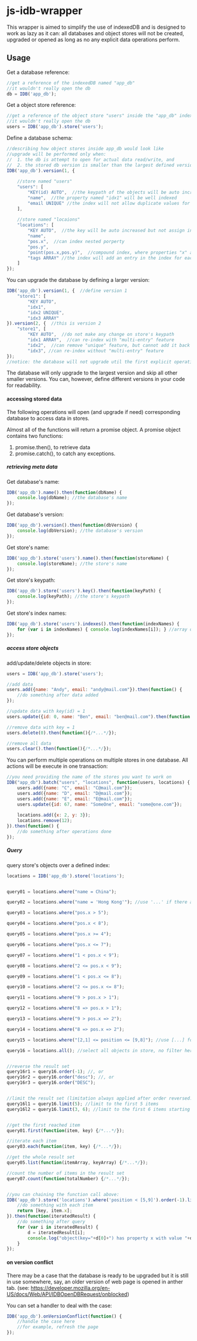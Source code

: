 # js-idb-wrapper
This wrapper is aimed to simplify the use of indexedDB and is designed to work as lazy as it can: all databases and object stores will not be created, upgraded or opened as long as no any explicit data operations perform.


## Usage

Get a database reference:
```js
//get a reference of the indexedDB named "app_db"
//it wouldn't really open the db
db = IDB('app_db');
```

Get a object store reference:
```js
//get a reference of the object store "users" inside the "app_db" indexedDB
//it wouldn't really open the db
users = IDB('app_db').store('users');
```

Define a database schema:
```js
//describing how object stores inside app_db would look like
//upgrade will be performed only when:
//  1. the db is attempt to open for actual data read/write, and
//  2. the stored db version is smaller than the largest defined version.
IDB('app_db').version(1, {
    
    //store named "users"
    "users": [
        "KEY(id) AUTO",  //the keypath of the objects will be auto increased and assgin to the property "id"
        "name",  //the property named "idx1" will be well indexed
        "email UNIQUE" //the index will not allow duplicate values for a single key
    ],
    
    //store named "locaions"
    "locations": [
        "KEY AUTO",  //the key will be auto increased but not assign into the objects
        "name",
        "pos.x",  //can index nested porperty
        "pos.y",
        "point(pos.x,pos.y)",  //compound index, where properties "x" and "y" can be found in the objects
        "tags ARRAY" //the index will add an entry in the index for each array element
    ]
});
```

You can upgrade the database by defining a larger version:
```js
IDB('app_db').version(1, {  //define version 1
    "store1": [
        "KEY AUTO",
        "idx1",
        "idx2 UNIQUE",
        "idx3 ARRAY"
}).version(2, {  //this is version 2
    "store1", [
        "KEY AUTO",  //do not make any change on store's keypath
        "idx1 ARRAY",  //can re-index with "multi-entry" feature
        "idx2",  //can remove "unique" feature, but cannot add it back
        "idx3", //can re-index without "multi-entry" feature
});
//notice: the database will not upgrade util the first explicit operation perform.
```
The database will only upgrade to the largest version and skip all other smaller versions. You can, however, define different versions in your code for readability.


#### accessing stored data
The following operations will open (and upgrade if need) corresponding database to access data in stores.

Almost all of the functions will return a promise object. A promise object contains two functions:
1. promise.then(), to retrieve data
2. promise.catch(), to catch any exceptions.


##### retrieving meta data
Get database's name:
```js
IDB('app_db').name().then(function(dbName) {
    console.log(dbName); //the database's name
});
```

Get database's version:
```js
IDB('app_db').version().then(function(dbVersion) {
    console.log(dbVersion); //the database's version
});
```

Get store's name:
```js
IDB('app_db').store('users').name().then(function(storeName) {
    console.log(storeName); //the store's name
});
```

Get store's keypath:
```js
IDB('app_db').store('users').key().then(function(keyPath) {
    console.log(keyPath); //the store's keypath
});
```

Get store's index names:
```js
IDB('app_db').store('users').indexes().then(function(indexNames) {
    for (var i in indexNames) { console.log(indexNames[i]); } //array of index names
});
```


##### access store objects
add/update/delete objects in store:
```js
users = IDB('app_db').store('users');

//add data
users.add({name: "Andy", email: "andy@mail.com"}).then(function() {
    //do something after data added
});

//update data with key(id) = 1
users.update({id: 0, name: "Ben", email: "ben@mail.com").then(function(){/*...*/});

//remove data with key = 1
users.delete(0).then(function(){/*...*/});

//remove all data
users.clear().then(function(){/*...*/});
```

You can perform multiple operations on multiple stores in one database. All actions will be execute in one transaction:
```js
//you need providing the name of the stores you want to work on
IDB("app_db").batch("users", "locations", function(users, locations) {
    users.add({name: "C", email: "C@mail.com"});
    users.add({name: "D", email: "D@mail.com"});
    users.add({name: "E", email: "E@mail.com"});
    users.update({id: 67, name: "SomeOne", email: "some@one.com"});
    
    locations.add({x: 2, y: 3});
    locations.remove(12);
}).then(function() {
    //do something after operations done
});
```

##### Query
query store's objects over a defined index:
```js
locations = IDB('app_db').store('locations');


query01 = locations.where("name = China");

query02 = locations.where("name = 'Hong Kong'"); //use '...' if there are any spaces

query03 = locations.where("pos.x > 5");

query04 = locations.where("pos.x < 8");

query05 = locations.where("pos.x >= 4");

query06 = locations.where("pos.x <= 7");

query07 = locations.where("1 < pos.x < 9");

query08 = locations.where("2 <= pos.x < 9");

query09 = locations.where("1 < pos.x <= 8");

query10 = locations.where("2 <= pos.x <= 8");

query11 = locations.where("9 > pos.x > 1");

query12 = locations.where("8 => pos.x > 1");

query13 = locations.where("9 > pos.x => 2");

query14 = locations.where("8 => pos.x => 2");

query15 = locations.where("[2,1] <= position <= [9,8]"); //use [...] for compound index

query16 = locations.all(); //select all objects in store, no filter here


//reverse the result set
query16r1 = query16.order(-1); //, or
query16r2 = query16.order("desc"); //, or
query16r3 = query16.order("DESC");


//limit the result set (limitation always applied after order reversed.)
query16l1 = query16.limit(5); //limit to the first 5 items
query16l2 = query16.limit(3, 6); //limit to the first 6 items starting at the 3rd one


//get the first reached item
query01.first(function(item, key) {/*...*/});

//iterate each item
query03.each(function(item, key) {/*...*/});

//get the whole result set
query05.list(function(itemArray, keyArray) {/*...*/});

//count the number of items in the result set
query07.count(function(totalNumber) {/*...*/});


//you can chaining the function call above:
IDB('app_db').store('locations').where('position < [5,9]').order(-1).limit(2,2).each(function(item, key) {
    //do something with each item
    return [key, item.x];
}).then(function(iteratedResult) {
    //do something after query
    for (var i in iteratedResult) {
        d = iteratedResult[i];
        console.log("object(key="+d[0]+") has property x with value "+d[1]);
    }
});
```


#### on version conflict
There may be a case that the database is ready to be upgraded but it is still in use somewhere, say, an older version of web page is opened in anther tab. (see: https://developer.mozilla.org/en-US/docs/Web/API/IDBOpenDBRequest/onblocked)

You can set a handler to deal with the case:
```js
IDB('app_db').onVersionConflict(function() {
    //handle the case here
    //for example, refresh the page
});
```
